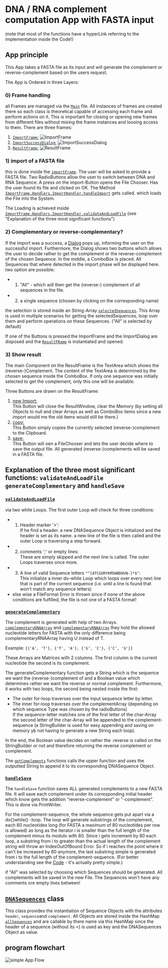 # DNA / RNA complement computation App with FASTA input

(note that most of the functions have a hyperLink referring to the implementation inside the Code!)

## App principle
This App takes a FASTA file as its input and will generate the complement or 
reverse-complement based on the users request.

The App is Ordered in three Layers:

### 0) Frame handling
all Frames are managed via the [`Main`](https://github.com/AbUndMax/DNA-Complementary-App/blob/a44164e1782119c641f518ea78161300baf105e3/Main/DNAComplementApp/Main.java)
file. All instances of frames are created there so each class is theoretical capable of accessing each frame and perform
actions on it. This is important for closing or opening new frames from different files without mixing the frame instances
and loosing access to them.
There are three frames:  
1) [`ImportFrame`:](https://github.com/AbUndMax/DNA-Complementary-App/blob/a44164e1782119c641f518ea78161300baf105e3/Main/DNAComplementApp/ImportFrame/ImportFrame.java)
![ImportFrame](Images/ImportFrame.png)
2) [`ImportSuccessDialog`:](https://github.com/AbUndMax/DNA-Complementary-App/blob/a44164e1782119c641f518ea78161300baf105e3/Main/DNAComplementApp/ImportSuccessDialog/ImportSuccessDialog.java)
![ImportSuccessDialog](Images/ImportSuccessDialog.png)
3) [`ResultFrame`:](https://github.com/AbUndMax/DNA-Complementary-App/blob/a44164e1782119c641f518ea78161300baf105e3/Main/DNAComplementApp/ResultFrame/ResultFrame.java)
![ResultFrame](Images/ResultFrame.png)

### 1) import of a FASTA file
this is done inside the [`importFrame`](https://github.com/AbUndMax/DNA-Complementary-App/blob/a44164e1782119c641f518ea78161300baf105e3/Main/DNAComplementApp/ImportFrame/ImportFrame.java).
The user will be asked to provide a FASTA file.
Two RadioButtons allow the user to switch between DNA and RNA Sequence. A press 
on the import-Button opens the File Chooser. Has the user found its file and clicked
on OK. The Method [`ImportFrame.Handlers.ImportHandler.handleImport`](https://github.com/AbUndMax/DNA-Complementary-App/blob/a44164e1782119c641f518ea78161300baf105e3/Main/DNAComplementApp/ImportFrame/Handlers/ImportHandler.java#L14) 
gets called. which loads the File into the System.

The Loading is achieved inside [`ImportFrame.Handlers.ImportHandler.validateAndLoadFile`](https://github.com/AbUndMax/DNA-Complementary-App/blob/a44164e1782119c641f518ea78161300baf105e3/Main/DNAComplementApp/ImportFrame/Handlers/ImportHandler.java#L55-L95)
(see "Explanation of the three most significant functions")

### 2) Complementary or reverse-complementary?
If the import was a success, a [Dialog](https://github.com/AbUndMax/DNA-Complementary-App/blob/a44164e1782119c641f518ea78161300baf105e3/Main/DNAComplementApp/ImportSuccessDialog/ImportSuccessDialog.java) 
pops up, informing the user on the successful import. Furthermore, the Dialog shows two buttons which allows the user
to decide rather to get the complement or the reverse-complement of the chosen Sequence.
In the middle, a ComboBox is placed. All Sequences that where detected in the import phase will be displayed here.
two option are possible:

 - 1) "All" - which will then get the (reverse-) complement of all sequences in the file.
 - 2) a single sequence (chosen by clicking on the corresponding name)

the selection is stored inside an String-Array [`selectedSequences`](https://github.com/AbUndMax/DNA-Complementary-App/blob/a44164e1782119c641f518ea78161300baf105e3/Main/DNAComplementApp/ImportSuccessDialog/Listeners/ImportSeqChooserCBoxListener.java#L11).
This Array is used in multiple scenarios for getting the selectedSequences, loop over them and perform operations on
these Sequences. ("All" is selected by default)

If one of the Buttons is pressed the ImportFrame and the ImportDialog are disposed and the [`ResultFRame`](https://github.com/AbUndMax/DNA-Complementary-App/blob/a44164e1782119c641f518ea78161300baf105e3/Main/DNAComplementApp/ResultFrame/ResultFrame.java)
is instantiated and opened.

### 3) Show result

The main Component on the ResultFrame is the TextArea which shows the (reverse-)Complement. The
content of the TextArea is determined by the chosen sequence inside the ComboBox. If only one sequence
was initially selected to get the complement, only this one will be available.

Three Buttons are drawn on the ResultFrame:
1) [new Import:](https://github.com/AbUndMax/DNA-Complementary-App/blob/a44164e1782119c641f518ea78161300baf105e3/Main/DNAComplementApp/ResultFrame/Handlers/NewImportHandler.java#L16)  
    This Button will close the ResultWindow, clear the Memory (by setting all Objects to null and
    clear Arrays as well as ComboBox items since a new import would me the old items would still be there.)
2) [copy:](https://github.com/AbUndMax/DNA-Complementary-App/blob/a44164e1782119c641f518ea78161300baf105e3/Main/DNAComplementApp/ResultFrame/Handlers/CopyHandler.java#L11)  
    This Button simply copies the currently selected (reverse-)complement to the Clipboard.
3) [save:](https://github.com/AbUndMax/DNA-Complementary-App/blob/a44164e1782119c641f518ea78161300baf105e3/Main/DNAComplementApp/ResultFrame/Handlers/SaveHandler.java#L14)  
    This Button will oen a FileChooser and lets the user decide where to save the output file.
    All generated (reverse-)complements will be saved in a FASTA file.


## Explanation of the three most significant functions: `validateAndLoadFile` `generateComplementary` and `handleSave`

### [`validateAndLoadFile`](https://github.com/AbUndMax/DNA-Complementary-App/blob/a44164e1782119c641f518ea78161300baf105e3/Main/DNAComplementApp/ImportFrame/Handlers/ImportHandler.java#L48)

via two while Loops. The first outer Loop will check for three conditions:
- 1) Header marker '>':  
    If he find a header. a new DNASequence Object is initialized and the header is set as its name.
    a new line of the file is then called and the outer Loop is traversing a step forward.
- 2) comments ';' or empty lines:  
    These are simply skipped and the next line is called. The outer Loops traverses once more.
- 3) A line of valid Sequence letters ```"^[ATCGURYKMSWBDHVN-]*$"```:  
    This initialize a inner do-while Loop which loops
    over every next line that is part of the current sequence (i.e. until a line is found that won't match any sequence
    letters)
- else wise a FileFormat Error is thrown since if none of the above conditions are fulfilled, the file is not one of a
  FASTA format!


### [`generateComplementary`](https://github.com/AbUndMax/DNA-Complementary-App/blob/a44164e1782119c641f518ea78161300baf105e3/Main/DNAComplementApp/ImportSuccessDialog/Handlers/ComplementHandler.java#L39)

The complement is generated with help of two Arrays.
[`complementaryDNAArray`](https://github.com/AbUndMax/DNA-Complementary-App/blob/a44164e1782119c641f518ea78161300baf105e3/Main/DNAComplementApp/ImportSuccessDialog/Handlers/ComplementHandler.java#L13)
and [`complementaryRNAArray`](https://github.com/AbUndMax/DNA-Complementary-App/blob/a44164e1782119c641f518ea78161300baf105e3/Main/DNAComplementApp/ImportSuccessDialog/Handlers/ComplementHandler.java#L18)
they hold the allowed nucleotide letters for FASTA with the only difference being complementaryRNAArray having U instead of T.

Example: `{{'A', 'T'}, {'T', 'A'}, {'G', 'C'}, {'C', 'G'}}`

These Arrays are Matrices with 2 columns. The first column is the current nucleotide the second is its complement.

The generateComplementary function gets a String which is the sequence we want the (reverse-)complement of and a Boolean
value which determines rather we want the reverse or normal complement.
Furthermore, it works with two loops, the second being nested inside the first:  
- The outer for-loop traverses over the input sequence letter by letter.
- The inner for-loop traverses over the complementArray (depending on which sequence Type was chosen by the radioButtons)  
    If the sequence-letter matches one of the first letter of the char-Array the second letter of the char-Array will 
    be appended to the complement-sequence (a StringBuilder is used for easy appending and saving on memory yb not having
    to generate a new String each loop).

In the end, the Boolean value decides on rather the .reverse is called on the StringBuilder or not and therefore returning
the reverse complement or complement.

The [`getComplements`](https://github.com/AbUndMax/DNA-Complementary-App/blob/a44164e1782119c641f518ea78161300baf105e3/Main/DNAComplementApp/ImportSuccessDialog/Handlers/ComplementHandler.java#L23)
functions calls the upper function and uses the outputted String to append it to its corresponding DNASequence Object.


### [`handleSave`](https://github.com/AbUndMax/DNA-Complementary-App/blob/a44164e1782119c641f518ea78161300baf105e3/Main/DNAComplementApp/ResultFrame/Handlers/SaveHandler.java#L14)

The `handleSave` function saves ALL generated complements to a new FASTA file.
It will save each complement under its corresponding initial header which know gets the addition "reverse-complement" or
"-complement". This is done via PrintWriter. 

For the complement-sequence, the whole sequence gets put apart via a do{}while() -loop. The loop will generate substrings
of the complement, each 80 nucleotides long (for FASTA a maximum of 80 nucleotides per row is allowed) as long as the 
iterator i is smaller than the full length of the complement minus its modulo with 80. Since i gets increment by 80 each
loop, a substring from i to greater than the actual length of the complement string will throw an IndexOutOfBound Error.
So if i reaches the point where it can't be increased by 80 anymore, the last substring simple is generated from i to 
the full length of the complement-sequence. (For better understanding see the [Code](https://github.com/AbUndMax/DNA-Complementary-App/blob/a44164e1782119c641f518ea78161300baf105e3/Main/DNAComplementApp/ResultFrame/Handlers/SaveHandler.java#L44-L54) - it's actually pretty simple.)

if "All" was selected by choosing which Sequences should be generated. All complements will be saved in the new File.
The Sequences won't have any comments ore empty lines between!

## [`DNASequences`](https://github.com/AbUndMax/DNA-Complementary-App/blob/a44164e1782119c641f518ea78161300baf105e3/Main/DNAComplementApp/ObjectClasses/DNASequences.java) class
This class provides the instantiation of Sequence Objects with the attributes `header`, `sequence`and `complement`.
All Objects are stored inside the HashMap [`allSequences`](https://github.com/AbUndMax/DNA-Complementary-App/blob/a44164e1782119c641f518ea78161300baf105e3/Main/DNAComplementApp/ObjectClasses/DNASequences.java#L15)
and are callable by there name via this HashMap since the header of a sequence (without its <) is used as key and the
DNASequences Object as value.

## program flowchart
![simple App Flow](Images/DNA-App-Flowchart.jpg)